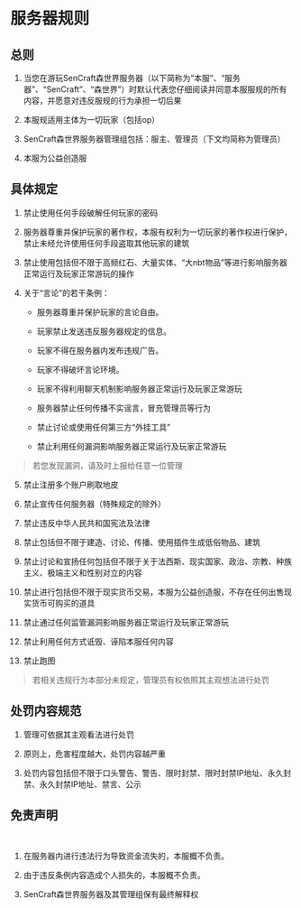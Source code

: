 # 服务器规则

## 总则

1. 当您在游玩SenCraft森世界服务器（以下简称为“本服”、“服务器”、“SenCraft”、“森世界”）时默认代表您仔细阅读并同意本服服规的所有内容，并愿意对违反服规的行为承担一切后果

2. 本服规适用主体为一切玩家（包括op）

3. SenCraft森世界服务器管理组包括：服主、管理员（下文均简称为管理员）

4. 本服为公益创造服

## 具体规定

1. 禁止使用任何手段破解任何玩家的密码

2. 服务器尊重并保护玩家的著作权，本服有权利为一切玩家的著作权进行保护，禁止未经允许使用任何手段盗取其他玩家的建筑

3. 禁止使用包括但不限于高频红石、大量实体、“大nbt物品”等进行影响服务器正常运行及玩家正常游玩的操作

4. 关于“言论”的若干条例：

    - 服务器尊重并保护玩家的言论自由。
    
    - 玩家禁止发送违反服务器规定的信息。
    
    - 玩家不得在服务器内发布违规广告。
    
    - 玩家不得破坏言论环境。
    
    - 玩家不得利用聊天机制影响服务器正常运行及玩家正常游玩
    
    - 服务器禁止任何传播不实谣言，冒充管理员等行为
    
    - 禁止讨论或使用任何第三方“外挂工具”
    
    - 禁止利用任何漏洞影响服务器正常运行及玩家正常游玩

> 若您发现漏洞，请及时上报给任意一位管理

5. 禁止注册多个账户刷取地皮

6. 禁止宣传任何服务器（特殊规定的除外）

7. 禁止违反中华人民共和国宪法及法律

8. 禁止包括但不限于建造、讨论、传播、使用插件生成低俗物品、建筑

9. 禁止讨论和宣扬任何包括但不限于关于法西斯、现实国家、政治、宗教、种族主义、极端主义和性别对立的内容

10. 禁止进行包括但不限于现实货币交易，本服为公益创造服，不存在任何出售现实货币可购买的道具

11. 禁止通过任何监管漏洞影响服务器正常运行及玩家正常游玩

12. 禁止利用任何方式诋毁、诬陷本服任何内容

13. 禁止跑图

> 若相关违规行为本部分未规定，管理员有权依照其主观想法进行处罚

## 处罚内容规范

1. 管理可依据其主观看法进行处罚

2. 原则上，危害程度越大，处罚内容越严重

3. 处罚内容包括但不限于口头警告、警告、限时封禁、限时封禁IP地址、永久封禁、永久封禁IP地址、禁言、公示

## 免责声明

 

1. 在服务器内进行违法行为导致资金流失的，本服概不负责。

2. 由于违反条例内容造成个人损失的，本服概不负责。

3. SenCraft森世界服务器及其管理组保有最终解释权